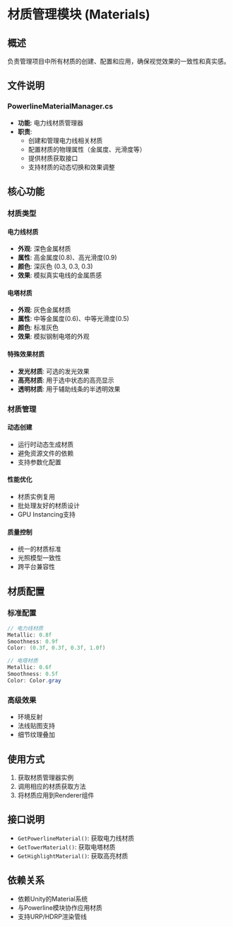 # 材质管理模块 (Materials)

## 概述
负责管理项目中所有材质的创建、配置和应用，确保视觉效果的一致性和真实感。

## 文件说明

### PowerlineMaterialManager.cs
- **功能**: 电力线材质管理器
- **职责**:
  - 创建和管理电力线相关材质
  - 配置材质的物理属性（金属度、光滑度等）
  - 提供材质获取接口
  - 支持材质的动态切换和效果调整

## 核心功能

### 材质类型

#### 电力线材质
- **外观**: 深色金属材质
- **属性**: 高金属度(0.8)、高光滑度(0.9)
- **颜色**: 深灰色 (0.3, 0.3, 0.3)
- **效果**: 模拟真实电线的金属质感

#### 电塔材质
- **外观**: 灰色金属材质
- **属性**: 中等金属度(0.6)、中等光滑度(0.5)
- **颜色**: 标准灰色
- **效果**: 模拟钢制电塔的外观

#### 特殊效果材质
- **发光材质**: 可选的发光效果
- **高亮材质**: 用于选中状态的高亮显示
- **透明材质**: 用于辅助线条的半透明效果

### 材质管理

#### 动态创建
- 运行时动态生成材质
- 避免资源文件的依赖
- 支持参数化配置

#### 性能优化
- 材质实例复用
- 批处理友好的材质设计
- GPU Instancing支持

#### 质量控制
- 统一的材质标准
- 光照模型一致性
- 跨平台兼容性

## 材质配置

### 标准配置
```csharp
// 电力线材质
Metallic: 0.8f
Smoothness: 0.9f
Color: (0.3f, 0.3f, 0.3f, 1.0f)

// 电塔材质
Metallic: 0.6f
Smoothness: 0.5f
Color: Color.gray
```

### 高级效果
- 环境反射
- 法线贴图支持
- 细节纹理叠加

## 使用方式
1. 获取材质管理器实例
2. 调用相应的材质获取方法
3. 将材质应用到Renderer组件

## 接口说明
- `GetPowerlineMaterial()`: 获取电力线材质
- `GetTowerMaterial()`: 获取电塔材质
- `GetHighlightMaterial()`: 获取高亮材质

## 依赖关系
- 依赖Unity的Material系统
- 与Powerline模块协作应用材质
- 支持URP/HDRP渲染管线 